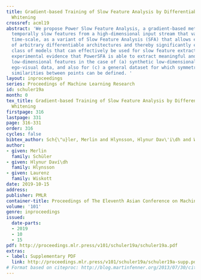 ```yaml
---
title: Gradient-based Training of Slow Feature Analysis by Differentiable Approximate
  Whitening
crossref: acml19
abstract: 'We propose Power Slow Feature Analysis, a gradient-based method to extract
  temporally slow features from a high-dimensional input stream that varies on a faster
  time-scale, as a variant of Slow Feature Analysis (SFA) that allows end-to-end training
  of arbitrary differentiable architectures and thereby significantly extends the
  class of models that can effectively be used for slow feature extraction. We provide
  experimental evidence that PowerSFA is able to extract meaningful and informative
  low-dimensional features in the case of (a) synthetic low-dimensional data, (b)
  ego-visual data, and also for (c) a general dataset for which symmetric non-temporal
  similarities between points can be defined. '
layout: inproceedings
series: Proceedings of Machine Learning Research
id: schuler19a
month: 0
tex_title: Gradient-based Training of Slow Feature Analysis by Differentiable Approximate
  Whitening
firstpage: 316
lastpage: 331
page: 316-331
order: 316
cycles: false
bibtex_author: Sch{\"u}ler, Merlin and Hlynsson, Hlynur Dav\'i\dh and Wiskott, Laurenz
author:
- given: Merlin
  family: Schüler
- given: Hlynur Daví\dh
  family: Hlynsson
- given: Laurenz
  family: Wiskott
date: 2019-10-15
address: 
publisher: PMLR
container-title: Proceedings of The Eleventh Asian Conference on Machine Learning
volume: '101'
genre: inproceedings
issued:
  date-parts:
  - 2019
  - 10
  - 15
pdf: http://proceedings.mlr.press/v101/schuler19a/schuler19a.pdf
extras:
- label: Supplementary PDF
  link: http://proceedings.mlr.press/v101/schuler19a/schuler19a-supp.pdf
# Format based on citeproc: http://blog.martinfenner.org/2013/07/30/citeproc-yaml-for-bibliographies/
---
```

